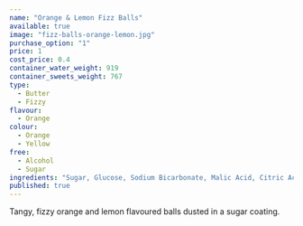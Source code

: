 ```yaml
---
name: "Orange & Lemon Fizz Balls"
available: true
image: "fizz-balls-orange-lemon.jpg"
purchase_option: "1"
price: 1
cost_price: 0.4
container_water_weight: 919
container_sweets_weight: 767
type: 
  - Butter
  - Fizzy
flavour: 
  - Orange
colour: 
  - Orange
  - Yellow
free: 
  - Alcohol
  - Sugar
ingredients: "Sugar, Glucose, Sodium Bicarbonate, Malic Acid, Citric Acid, Flavour, Colours: E102, E129"
published: true
---
```

Tangy, fizzy orange and lemon flavoured balls dusted in a sugar coating.